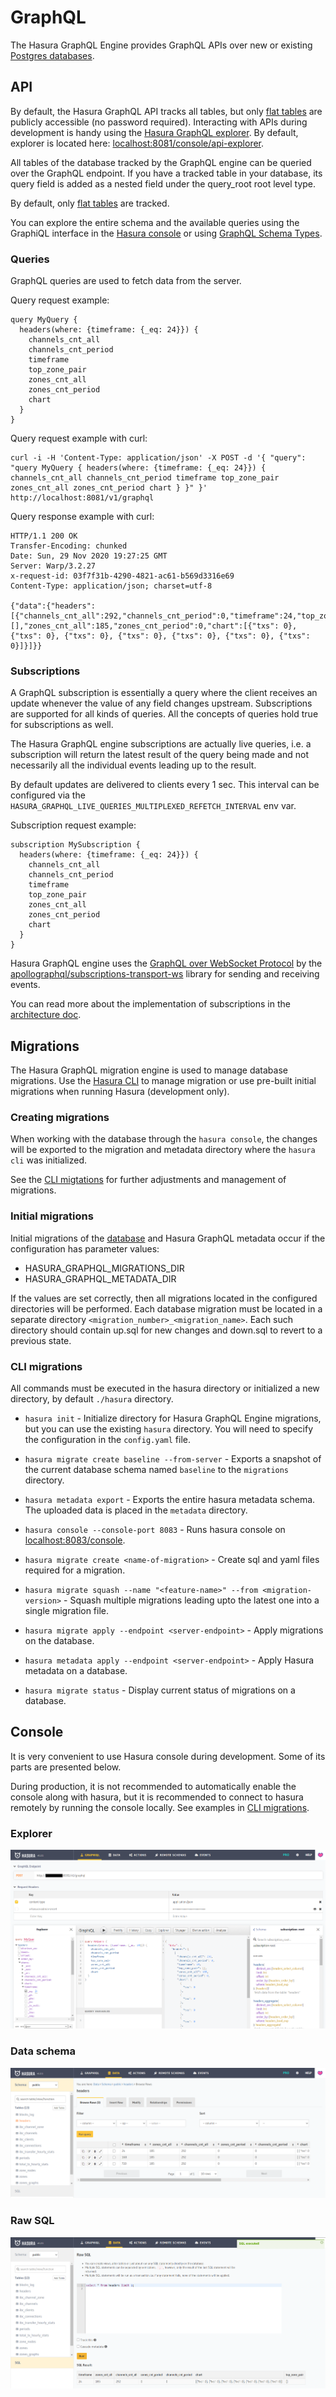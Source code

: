 # GraphQL

The Hasura GraphQL Engine provides GraphQL APIs over new or existing [Postgres databases](database.md).

## API

By default, the Hasura GraphQL API tracks all tables, but only [flat tables](database.md#flat-tables) are publicly accessible (no password required). Interacting with APIs during development is handy using the [Hasura GraphQL explorer](graphql.md#explorer). By default, explorer is located here: [localhost:8081/console/api-explorer](localhost:8081/console/api-explorer).

All tables of the database tracked by the GraphQL engine can be queried over the GraphQL endpoint. If you have a tracked table in your database, its query field is added as a nested field under the query_root root level type.

By default, only [flat tables](database.md#flat-tables) are tracked.

You can explore the entire schema and the available queries using the GraphiQL interface in the [Hasura console](graphql.md#console) or using [GraphQL Schema Types](data/schema.md).

### Queries

GraphQL queries are used to fetch data from the server.

Query request example:
```
query MyQuery {
  headers(where: {timeframe: {_eq: 24}}) {
    channels_cnt_all
    channels_cnt_period
    timeframe
    top_zone_pair
    zones_cnt_all
    zones_cnt_period
    chart
  }
}
```

Query request example with curl:
```
curl -i -H 'Content-Type: application/json' -X POST -d '{ "query": "query MyQuery { headers(where: {timeframe: {_eq: 24}}) { channels_cnt_all channels_cnt_period timeframe top_zone_pair zones_cnt_all zones_cnt_period chart } }" }' http://localhost:8081/v1/graphql
```

Query response example with curl:
```
HTTP/1.1 200 OK
Transfer-Encoding: chunked
Date: Sun, 29 Nov 2020 19:27:25 GMT
Server: Warp/3.2.27
x-request-id: 03f7f31b-4290-4821-ac61-b569d3316e69
Content-Type: application/json; charset=utf-8

{"data":{"headers":[{"channels_cnt_all":292,"channels_cnt_period":0,"timeframe":24,"top_zone_pair":[],"zones_cnt_all":185,"zones_cnt_period":0,"chart":[{"txs": 0}, {"txs": 0}, {"txs": 0}, {"txs": 0}, {"txs": 0}, {"txs": 0}, {"txs": 0}]}]}}
```

### Subscriptions

A GraphQL subscription is essentially a query where the client receives an update whenever the value of any field changes upstream. Subscriptions are supported for all kinds of queries. All the concepts of queries hold true for subscriptions as well.

The Hasura GraphQL engine subscriptions are actually live queries, i.e. a subscription will return the latest result of the query being made and not necessarily all the individual events leading up to the result.

By default updates are delivered to clients every 1 sec. This interval can be configured via the ```HASURA_GRAPHQL_LIVE_QUERIES_MULTIPLEXED_REFETCH_INTERVAL``` env var.

Subscription request example:
```
subscription MySubscription {
  headers(where: {timeframe: {_eq: 24}}) {
    channels_cnt_all
    channels_cnt_period
    timeframe
    top_zone_pair
    zones_cnt_all
    zones_cnt_period
    chart
  }
}
```

Hasura GraphQL engine uses the [GraphQL over WebSocket Protocol](https://github.com/apollographql/subscriptions-transport-ws/blob/master/PROTOCOL.md) by the [apollographql/subscriptions-transport-ws](https://github.com/apollographql/subscriptions-transport-ws) library for sending and receiving events.

You can read more about the implementation of subscriptions in the [architecture doc](https://github.com/hasura/graphql-engine/blob/master/architecture/live-queries.md).

## Migrations

The Hasura GraphQL migration engine is used to manage database migrations. Use the [Hasura CLI](https://hasura.io/docs/1.0/graphql/manual/hasura-cli/install-hasura-cli.html#install-hasura-cli) to manage migration or use pre-built initial migrations when running Hasura (development only).

### Сreating migrations

When working with the database through the ```hasura console```, the changes will be exported to the migration and metadata directory where the ```hasura cli``` was initialized.

See the [CLI migtations](graphql.md#cli-migrations) for further adjustments and management of migrations.

### Initial migrations

Initial migrations of the [database](database.md) and Hasura GraphQL metadata occur if the configuration has parameter values:

* HASURA_GRAPHQL_MIGRATIONS_DIR
* HASURA_GRAPHQL_METADATA_DIR

If the values are set correctly, then all migrations located in the configured directories will be performed. Each database migration must be located in a separate directory ```<migration_number>_<migration_name>```. Each such directory should contain up.sql for new changes and down.sql to revert to a previous state.

### CLI migrations

All commands must be executed in the hasura directory or initialized a new directory, by default ```./hasura``` directory.

* ```hasura init``` - Initialize directory for Hasura GraphQL Engine migrations, but you can use the existing ```hasura``` directory. You will need to specify the configuration in the ```config.yaml``` file.

* ```hasura migrate create baseline --from-server``` - Exports a snapshot of the current database schema named ```baseline``` to the ```migrations``` directory.

* ```hasura metadata export``` - Exports the entire hasura metadata schema. The uploaded data is placed in the ```metadata``` directory.

* ```hasura console --console-port 8083``` - Runs hasura console on [localhost:8083/console](localhost:8083/console).

* ```hasura migrate create <name-of-migration>``` - Create sql and yaml files required for a migration.

* ```hasura migrate squash --name "<feature-name>" --from <migration-version>``` - Squash multiple migrations leading upto the latest one into a single migration file.

* ```hasura migrate apply --endpoint <server-endpoint>``` - Apply migrations on the database.

* ```hasura metadata apply --endpoint <server-endpoint>``` - Apply Hasura metadata on a database.

* ```hasura migrate status``` - Display current status of migrations on a database.

## Console

It is very convenient to use Hasura console during development. Some of its parts are presented below.

During production, it is not recommended to automatically enable the console along with hasura, but it is recommended to connect to hasura remotely by running the console locally. See examples in [CLI migrations](graphql.md#cli-migrations).

### Explorer

![Explorer](img/hasura-explorer.PNG)

### Data schema

![data_schema](img/hasura-data-schema.PNG)

### Raw SQL

![raw_sql](img/hasura-raw-sql.PNG)